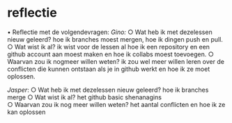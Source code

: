 # reflectie
• Reflectie met de volgendevragen:
*Gino:*
○ Wat heb ik met dezelessen nieuw geleerd?
	hoe ik branches moest mergen, hoe ik dingen push en pull.
○ Wat wist ik al? 
	ik wist voor de lessen al hoe ik een repository en een github account aan moest maken en hoe ik collabs moest toevoegen.
○ Waarvan zou ik nogmeer willen weten?
	ik zou wel meer willen leren over de conflicten die kunnen ontstaan als je in github werkt en hoe ik ze moet oplossen.

*Jasper*:
○ Wat heb ik met dezelessen nieuw geleerd?
    hoe ik branches merge
○ Wat wist ik al?
    het github basic shenanagins  
○ Waarvan zou ik nog meer willen weten?
    het aantal conflicten en hoe ik ze kan oplossen
